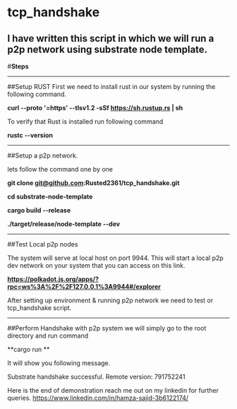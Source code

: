 # tcp_handshake

I have written this script in which we will run a p2p network using substrate node template.
---------------------------------
#**Steps**

---------------------------------
##Setup RUST
First we need to install rust in our system by running the following command.

**curl --proto '=https' --tlsv1.2 -sSf https://sh.rustup.rs | sh**
 
To verify that Rust is installed run following command

**rustc --version**

---------------------------------
##Setup a p2p network.

lets follow the command one by one

**git clone git@github.com:Rusted2361/tcp_handshake.git**

**cd substrate-node-template**

**cargo build --release**

**./target/release/node-template --dev**

---------------------------------
##Test Local p2p nodes

The system will serve at local host on port 9944. This will start a local p2p dev network on your system that you can access on this link.

**https://polkadot.js.org/apps/?rpc=ws%3A%2F%2F127.0.0.1%3A9944#/explorer**

After  setting up environment & running p2p network we need to test or tcp_handshake script.

---------------------------------
##Perform Handshake with p2p system
we will simply go to the root directory and run command

**cargo run 
**

It will show you following message.

Substrate handshake successful. Remote version: 791752241

Here is the end of demonstration reach me out on my linkedin for further queries.
https://www.linkedin.com/in/hamza-sajid-3b6122174/
